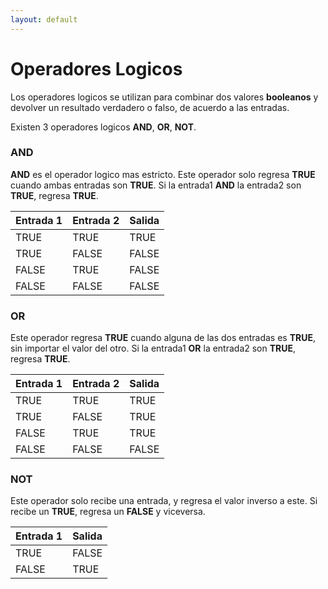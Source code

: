 ```yaml
---
layout: default
---
```


# Operadores Logicos

Los operadores logicos se utilizan para combinar dos valores **booleanos** y devolver un resultado verdadero o falso, de acuerdo a las entradas.

Existen 3 operadores logicos **AND**, **OR**, **NOT**.

### AND

**AND** es el operador logico mas estricto. Este operador solo regresa **TRUE** cuando ambas entradas son **TRUE**.
Si la entrada1 **AND** la entrada2 son **TRUE**, regresa **TRUE**.

|    Entrada 1     |    Entrada 2     |  Salida |
|:-----------------|:-----------------|:--------|
|       TRUE       |       TRUE       |   TRUE  |
|       TRUE       |      FALSE       |  FALSE  |
|      FALSE       |       TRUE       |  FALSE  |
|      FALSE       |      FALSE       |  FALSE  |

### OR

Este operador regresa **TRUE** cuando alguna de las dos entradas es **TRUE**, sin importar el valor del otro.
Si la entrada1 **OR** la entrada2 son **TRUE**, regresa **TRUE**.

|    Entrada 1     |    Entrada 2     |  Salida |
|:-----------------|:-----------------|:--------|
|       TRUE       |       TRUE       |   TRUE  |
|       TRUE       |      FALSE       |   TRUE  |
|      FALSE       |       TRUE       |   TRUE  |
|      FALSE       |      FALSE       |  FALSE  |

### NOT

Este operador solo recibe una entrada, y regresa el valor inverso a este. Si recibe un **TRUE**, regresa un **FALSE** y viceversa.

|    Entrada 1     |  Salida |
|:-----------------|:--------|
|       TRUE       |  FALSE  |
|      FALSE       |   TRUE  |

